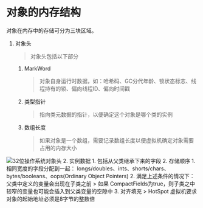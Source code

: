 # 对象的内存结构
对象在内存中的存储可分为三块区域。
1. 对象头
    > 对象头包括以下部分
    1. MarkWord
        > 对象自身运行时数据，如：哈希码、GC分代年龄、锁状态标志、线程持有的锁、偏向线程ID、偏向时间戳
    2. 类型指针
        > 指向类元数据的指针，以便确定这个对象是哪个类的实例
    3. 数组长度
        > 如果对象是一个数组，需要记录数组长度以便虚拟机确定对象需要占用的内存大小

![32位操作系统对象头](https://blog.jdk8.akira.ink/images/对象头-32.png)
2. 实例数据
    1. 包括从父类继承下来的字段
    2. 存储顺序
        1. 相同宽度的字段分配到一起： longs/doubles、ints、shorts/chars、bytes/booleans、oops(Ordinary Object Pointers)
        2. 满足上述条件的情况下：父类中定义的变量会出现在子类之前
            > 如果 CompactFields为true，则子类之中较窄的变量也可能会插入到父类变量的空隙中
3. 对齐填充
    > HotSpot 虚拟机要求对象的起始地址必须是8字节的整数倍
